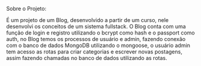 Sobre o Projeto:

É um projeto de um Blog, desenvolvido a partir de um curso, nele desenvolvi os conceitos de um sistema fullstack. O Blog conta com uma função de login e registro utilizando o bcrypt como hash e o passport como auth, no Blog temos os processos de usuário e admin, fazendo conexão com o banco de dados MongoDB utilizando o mongoose, o usuário admin tem acesso as rotas para criar categorias e escrever novas postagens, assim fazendo chamadas no banco de dados utilizando as rotas.

